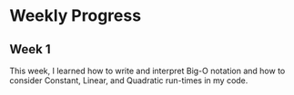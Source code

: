 # Weekly Progress

## Week 1

This week, I learned how to write and interpret Big-O notation and how to consider Constant, Linear, and Quadratic run-times in my code.